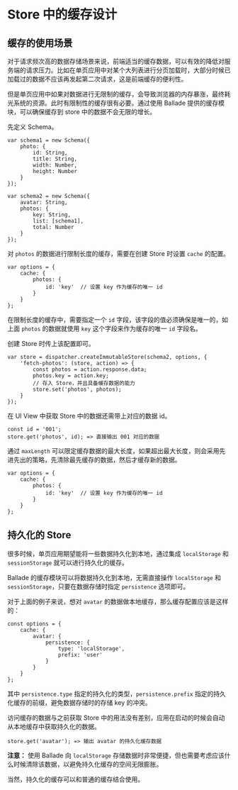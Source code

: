 # Store 中的缓存设计

## 缓存的使用场景

对于请求频次高的数据存储场景来说，前端适当的缓存数据，可以有效的降低对服务端的请求压力。比如在单页应用中对某个大列表进行分页加载时，大部分时候已加载过的数据不应该再发起第二次请求，这是前端缓存的便利性。

但是单页应用中如果对数据进行无限制的缓存，会导致浏览器的内存暴涨，最终耗光系统的资源。此时有限制性的缓存很有必要。通过使用 Ballade 提供的缓存模块，可以确保缓存到 store 中的数据不会无限的增长。

先定义 Schema。

```
var schema1 = new Schema({
    photo: {
        id: String,
        title: String,
        width: Number,
        height: Number
    }
});

var schema2 = new Schema({
    avatar: String,
    photos: {
        key: String,
        list: [schema1],
        total: Number
    }
});
```

对 `photos` 的数据进行限制长度的缓存，需要在创建 Store 时设置 `cache` 的配置。

```
var options = {
    cache: {
        photos: {
            id: 'key'  // 设置 key 作为缓存的唯一 id
        }
    }
};
```

在限制长度的缓存中，需要指定一个 `id` 字段，该字段的值必须确保是唯一的，如上面 `photos` 的数据就使用 `key` 这个字段来作为缓存的唯一 `id` 字段名。

创建 Store 时传上该配置即可。

```
var store = dispatcher.createImmutableStore(schema2, options, {
    'fetch-photos': (store, action) => {
        const photos = action.response.data;
        photos.key = action.key;
        // 存入 Store，并且具备缓存数据的能力
        store.set('photos', photos);
    }
});
```

在 UI View 中获取 Store 中的数据还需带上对应的数据 id。

```
const id = '001';
store.get('photos', id); => 直接输出 001 对应的数据
```

通过 `maxLength` 可以限定缓存数据的最大长度，如果超出最大长度，则会采用先进先出的策略，先清除最先缓存的数据，然后才缓存新的数据。

```
var options = {
    cache: {
        photos: {
            id: 'key'  // 设置 key 作为缓存的唯一 id
        }
    }
};
```

## 持久化的 Store

很多时候，单页应用期望能将一些数据持久化到本地，通过集成 `localStorage` 和 `sessionStorage` 就可以进行持久化的缓存。

Ballade 的缓存模块可以将数据持久化到本地，无需直接操作 `localStorage` 和 `sessionStorage`，只要在数据存储时指定 `persistence` 选项即可。

对于上面的例子来说，想对 `avatar` 的数据做本地缓存，那么缓存配置应该是这样的：

```
const options = {
    cache: {
        avatar: {
            persistence: {
                type: 'localStorage',
                prefix: 'user'
            }
        }
    }
};
```

其中 `persistence.type` 指定的持久化的类型，`persistence.prefix` 指定的持久化缓存的前缀，避免数据存储时的存储 key 的冲突。

访问缓存的数据与之前获取 Store 中的用法没有差别，应用在启动的时候会自动从本地缓存中获取持久化的数据。

```
store.get('avatar'); => 输出 avatar 的持久化缓存数据
```

**注意：** 使用 Ballade 向 `localStorage` 存储数据时非常便捷，但也需要考虑应该什么时候清除该数据，以避免持久化缓存的空间无限膨胀。

当然，持久化的缓存可以和普通的缓存结合使用。
